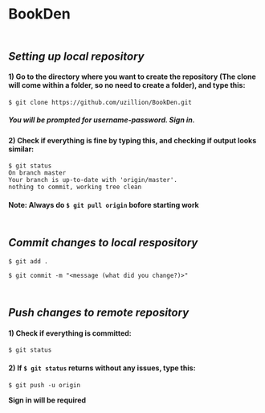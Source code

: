 # BookDen
## <br>_Setting up local repository_
#### 1) Go to the directory where you want to create the repository (The clone will come within a folder, so no need to create a folder), and type this:
```shell
$ git clone https://github.com/uzillion/BookDen.git
```
##### You will be prompted for username-password. Sign in.
#### 2) Check if everything is fine by typing this, and checking if output looks similar:
```shell
$ git status
On branch master
Your branch is up-to-date with 'origin/master'.
nothing to commit, working tree clean
```
#### Note: Always do `$ git pull origin` bofore starting work
## <br>_Commit changes to local respository_
```shell
$ git add .
```
```shell
$ git commit -m "<message (what did you change?)>"
```
## <br>_Push changes to remote repository_
#### 1) Check if everything is committed:
```shell
$ git status
```
#### 2) If `$ git status` returns without any issues, type this:
```shell
$ git push -u origin
```
**Sign in will be required**
